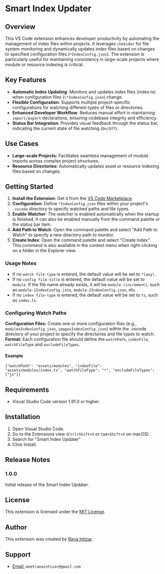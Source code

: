 # Smart Index Updater

## Overview

This VS Code extension enhances developer productivity by automating the management of index files within projects. It leverages `chokidar` for file system monitoring and dynamically updates index files based on changes to specified configuration files (`*IndexConfig.json`). The extension is particularly useful for maintaining consistency in large-scale projects where module or resource indexing is critical.

## Key Features

- **Automatic Index Updating**: Monitors and updates index files (index.ts) when configuration files (`\*IndexConfig.json`) change.
- **Flexible Configuration**: Supports multiple project-specific configurations for watching different types of files or directories.
- **Enhanced Developer Workflow**: Reduces manual effort in maintaining `import/export` declarations, ensuring codebase integrity and efficiency.
- **Status Bar Integration**: Provides visual feedback through the status bar, indicating the current state of file watching (`On/Off`).

## Use Cases

- **Large-scale Projects:** Facilitates seamless management of module imports across complex project structures.
- **Resource Directories:** Automatically updates asset or resource indexing files based on changes.

## Getting Started

1. **Install the Extension**: Get it from the [VS Code Marketplace](https://marketplace.visualstudio.com/items?itemName=ranathedev.smart-index-updater).
2. **Configuration**: Define `*IndexConfig.json` files within your project's `.vscode` directory to specify watched paths and file types.
3. **Enable Watcher**: The watcher is enabled automatically when the startup is finished. It can also be enabled manually from the command palette or the status bar item.
4. **Add Path to Watch**: Open the command palette and select "Add Path to Watch" to specify a new directory path to monitor.
5. **Create Index**: Open the command palette and select "Create Index". This command is also available in the context menu when right-clicking on a folder in the Explorer view.

### Usage Notes

- If no `watch file-type` is entered, the default value will be set to `*(any)`.
- If no `config file-title` is entered, the default value will be set to `module`. If the file name already exists, it will be `module-(increment)`, such as `module-1IndexConfig.json`, `module-2IndexConfig.json`, etc.
- If no `index file-type` is entered, the default value will be set to `ts`, such as `index.ts`.

### Configuring Watch Paths

**Configuration Files:** Create one or more configuration files (e.g., `modulesIndexConfig.json`, `imagesIndexConfig.json`) within the .vscode directory of your project to specify the directories and file types to watch.
**Format:** Each configuration file should define the `watchPath`, `indexFile`, `watchFileType` and `excludeFileTypes`.

#### Example

`{"watchPath": "assets/modules",
"indexFile": "assets/modules/index.ts",
"watchFileType": "*",
"excludeFileTypes": ["js"]}`

## Requirements

- Visual Studio Code version 1.91.0 or higher.

## Installation

1. Open Visual Studio Code.
2. Go to the Extensions view (`Ctrl+Shift+X` or `Cmd+Shift+X` on macOS).
3. Search for "Smart Index Updater"
4. Click Install.

## Release Notes

### 1.0.0

Initial release of the Smart Index Updater.

## License

This extension is licensed under the [MIT License](https://github.com/ranathedev/smart-index-updater/blob/main/LICENSE).

## Author

This extension was created by [Rana Intizar](https://proxar.ranaintizar.com/me/github).

## Support

- [Email:](mailto:meetranaintizar@gmail.com) `meetranaintizar@gmail.com`
